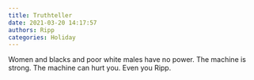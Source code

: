 ```yaml
---
title: Truthteller
date: 2021-03-20 14:17:57
authors: Ripp
categories: Holiday
---
```


 Women and blacks and poor white males have no power. The machine is strong. The machine can hurt you. Even you Ripp.